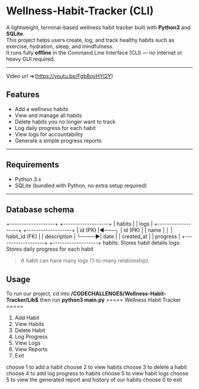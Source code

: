 # Wellness-Habit-Tracker (CLI)

A lightweight, terminal-based wellness habit tracker built with **Python3** and **SQLite**.  
This project helps users create, log, and track healthy habits such as exercise, hydration, sleep, and mindfulness.  
It runs fully **offline** in the Command Line Interface (CLI) — no internet or heavy GUI required.  

---
Video url =>(https://youtu.be/Fgb8ovHYI2Y)

## Features
- Add a wellness habits  
- View and manage all habits  
- Delete habits you no longer want to track 
- Log daily progress for each habit  
- View logs for accountability  
- Generate a simple progress reports  
 

---

## Requirements
- Python 3.x  
- SQLite (bundled with Python, no extra setup required)  

---
## Database schema

+-------------------+          +-------------------+
|      habits       |          |       logs        |
+-------------------+          +-------------------+
| id (PK)           |◄───┐     | id (PK)           |
| name              |    │     | habit_id (FK)     |
| description       |    └────▶| date              |
| created_at        |          | progress          |
+-------------------+          +-------------------+
habits: Stores habit details
logs: Stores daily progress for each habit

>A habit can have many logs (1-to-many relationship).

## Usage
To run our project, cd into **/CODECHALLENGES/Wellness-Habit-Tracker/Lib$** 
then run **python3 main.py**
===== Wellness Habit Tracker =====
1. Add Habit
2. View Habits
3. Delete Habit
4. Log Progress
5. View Logs
6. View Reports
0. Exit

choose 1 to add a habit
choose 2 to view habits
choose 3 to delete a habit
choose 4 to add log progress to habits
choose 5 to view habit logs
choose 5 to view the generated report and history of our habits
choose 0 to exit
